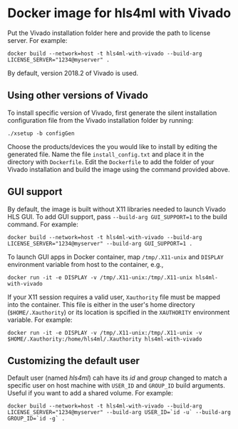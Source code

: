 # Docker image for hls4ml with Vivado

Put the Vivado installation folder here and provide the path to license server.
For example:

```
docker build --network=host -t hls4ml-with-vivado --build-arg LICENSE_SERVER="1234@myserver" .
```

By default, version 2018.2 of Vivado is used.

## Using other versions of Vivado

To install specific version of Vivado, first generate the silent installation configuration file from the Vivado installation folder by running:

```
./xsetup -b configGen
```

Choose the products/devices the you would like to install by editing the generated file. Name the file `install_config.txt` and place it in the directory with `Dockerfile`. Edit the `Dockerfile` to add the folder of your Vivado installation and build the image using the command provided above. 

## GUI support

By default, the image is built without X11 libraries needed to launch Vivado HLS GUI. To add GUI support, pass `--build-arg GUI_SUPPORT=1` to the build command. For example:

```
docker build --network=host -t hls4ml-with-vivado --build-arg LICENSE_SERVER="1234@myserver" --build-arg GUI_SUPPORT=1 .
```

To launch GUI apps in Docker container, map `/tmp/.X11-unix` and `DISPLAY` environment variable from host to the container, e.g.,

```
docker run -it -e DISPLAY -v /tmp/.X11-unix:/tmp/.X11-unix hls4ml-with-vivado
```

If your X11 session requires a valid user, `Xauthority` file must be mapped into the container. This file is either in the user's home directory (`$HOME/.Xauthority`) or its location is spcified in the `XAUTHORITY` environment variable. For example:

```
docker run -it -e DISPLAY -v /tmp/.X11-unix:/tmp/.X11-unix -v $HOME/.Xauthority:/home/hls4ml/.Xauthority hls4ml-with-vivado
```

## Customizing the default user

Default user (named *hls4ml*) cah have its *id* and *group* changed to match a specific user on host machine with `USER_ID` and `GROUP_ID` build arguments. Useful if you want to add a shared volume. For example:

```
docker build --network=host -t hls4ml-with-vivado --build-arg LICENSE_SERVER="1234@myserver" --build-arg USER_ID=`id -u` --build-arg GROUP_ID=`id -g` .
```
